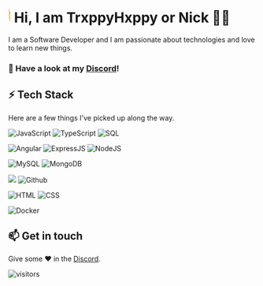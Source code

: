
# <img src="https://raw.githubusercontent.com/ABSphreak/ABSphreak/master/gifs/Hi.gif" height="32px" width="5px"> Hi, I am TrxppyHxppy or Nick 👨‍💻

I am a Software Developer and I am passionate about technologies and love to learn new things.

### 🔭 Have a look at my [Discord](https://discord.gg/XF2MCyVpbE)!


## ⚡ Tech Stack

Here are a few things I've picked up along the way.


  ![JavaScript](https://img.shields.io/badge/JavaScript-F7DF1E?style=for-the-badge&logo=javascript&logoColor=black) ![TypeScript](https://img.shields.io/badge/TypeScript-007ACC?style=for-the-badge&logo=typescript&logoColor=white) ![SQL](https://img.shields.io/badge/-SQL-000?style=for-the-badge&logo=MySQL&logoColor=4479A1)
  
 ![Angular](https://img.shields.io/badge/Angular-DD0031?style=for-the-badge&logo=angular&logoColor=white) ![ExpressJS](https://img.shields.io/badge/Express.js-404D59?style=for-the-badge) ![NodeJS](https://img.shields.io/badge/Node.js-43853D?style=for-the-badge&logo=node.js&logoColor=white)

 ![MySQL](https://img.shields.io/badge/MySQL-00000F?style=for-the-badge&logo=mysql&logoColor=white) ![MongoDB](https://img.shields.io/badge/MongoDB-4EA94B?style=for-the-badge&logo=mongodb&logoColor=white)

 ![](https://img.shields.io/badge/git%20-%23F05033.svg?&style=for-the-badge&logo=git&logoColor=white)  ![Github](https://img.shields.io/badge/github%20-%23121011.svg?&style=for-the-badge&logo=github&logoColor=white)
 
 ![HTML](https://img.shields.io/badge/HTML5-E34F26?style=for-the-badge&logo=html5&logoColor=white) ![CSS](https://img.shields.io/badge/CSS-239120?&style=for-the-badge&logo=css3&logoColor=white)
 
 ![Docker](https://img.shields.io/badge/docker%20-%230db7ed.svg?&style=for-the-badge&logo=docker&logoColor=white)

## 📫 Get in touch
Give some ♥ in the [Discord](https://discord.gg/XF2MCyVpbE).



![visitors](https://visitor-badge.glitch.me/badge?page_id=trxppyhxppy&left_color=green&right_color=red)


 
